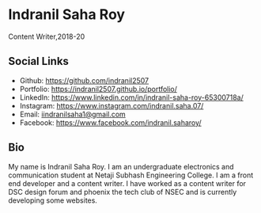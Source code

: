 # Indranil Saha Roy
Content Writer,2018-20

## Social Links
- Github: https://github.com/indranil2507
- Portfolio: https://indranil2507.github.io/portfolio/
- LinkedIn: https://www.linkedin.com/in/indranil-saha-roy-65300718a/
- Instagram: https://www.instagram.com/indranil.saha.07/
- Email: iindranilsaha1@gmail.com
- Facebook: https://www.facebook.com/indranil.saharoy/

## Bio

My name is Indranil Saha Roy. I am an undergraduate electronics and communication student at Netaji Subhash Engineering College. I am a front end developer and a content writer. I have worked as a content writer for DSC design forum and phoenix the tech club of NSEC and is currently developing some websites.
